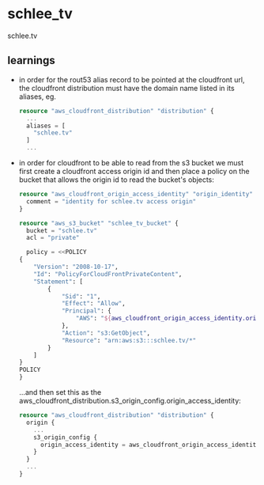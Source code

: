 # schlee_tv
schlee.tv

## learnings
* in order for the rout53 alias record to be pointed at the cloudfront url, the
  cloudfront distribution must have the domain name listed in its aliases, eg.
  ```terraform
  resource "aws_cloudfront_distribution" "distribution" {
    ...
    aliases = [
      "schlee.tv"
    ]
    ...
  ```
* in order for cloudfront to be able to read from the s3 bucket we must first
  create a cloudfront access origin id and then place a policy on the bucket that
  allows the origin id to read the bucket's objects:
  ```terraform
  resource "aws_cloudfront_origin_access_identity" "origin_identity" {
    comment = "identity for schlee.tv access origin"
  }

  resource "aws_s3_bucket" "schlee_tv_bucket" {
    bucket = "schlee.tv"
    acl = "private"

    policy = <<POLICY
  {
      "Version": "2008-10-17",
      "Id": "PolicyForCloudFrontPrivateContent",
      "Statement": [
          {
              "Sid": "1",
              "Effect": "Allow",
              "Principal": {
                  "AWS": "${aws_cloudfront_origin_access_identity.origin_identity.iam_arn}"
              },
              "Action": "s3:GetObject",
              "Resource": "arn:aws:s3:::schlee.tv/*"
          }
      ]
  }
  POLICY
  }
  ```
  ...and then set this as the aws_cloudfront_distribution.s3_origin_config.origin_access_identity:
  ```terraform
  resource "aws_cloudfront_distribution" "distribution" {
    origin {
      ...
      s3_origin_config {
        origin_access_identity = aws_cloudfront_origin_access_identity.origin_identity.cloudfront_access_identity_path
      }
    }
    ...
  }
  ```
